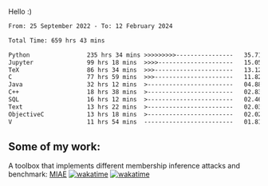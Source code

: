 Hello :)


<!--START_SECTION:waka-->

```txt
From: 25 September 2022 - To: 12 February 2024

Total Time: 659 hrs 43 mins

Python                235 hrs 34 mins >>>>>>>>>----------------   35.71 %
Jupyter               99 hrs 18 mins  >>>>---------------------   15.05 %
TeX                   86 hrs 34 mins  >>>----------------------   13.12 %
C                     77 hrs 59 mins  >>>----------------------   11.82 %
Java                  32 hrs 12 mins  >------------------------   04.88 %
C++                   18 hrs 38 mins  >------------------------   02.83 %
SQL                   16 hrs 12 mins  >------------------------   02.46 %
Text                  13 hrs 22 mins  >------------------------   02.03 %
ObjectiveC            13 hrs 18 mins  >------------------------   02.02 %
V                     11 hrs 54 mins  -------------------------   01.81 %
```

<!--END_SECTION:waka-->

## Some of my work: 

A toolbox that implements different membership inference attacks and benchmark: [MIAE](https://github.com/RPI-DSPlab) [![wakatime](https://wakatime.com/badge/user/18ac89f5-baf8-49e6-a5ee-d9272435ce3a/project/3e6541fd-578f-4d9d-9080-f2a42b2d10e1.svg)](https://wakatime.com/badge/user/18ac89f5-baf8-49e6-a5ee-d9272435ce3a/project/3e6541fd-578f-4d9d-9080-f2a42b2d10e1) [![wakatime](https://wakatime.com/badge/user/18ac89f5-baf8-49e6-a5ee-d9272435ce3a/project/5d5826e9-c6d6-4d86-8b00-0d1608c5f167.svg)](https://wakatime.com/badge/user/18ac89f5-baf8-49e6-a5ee-d9272435ce3a/project/5d5826e9-c6d6-4d86-8b00-0d1608c5f167)

